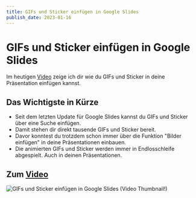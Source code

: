 ```yaml
---
title: GIFs und Sticker einfügen in Google Slides
publish_date: 2023-01-16
---
```


# GIFs und Sticker einfügen in Google Slides

Im heutigen [Video](https://youtu.be/jeO4mPt1xdM) zeige ich dir wie du GIFs und Sticker in deine Präsentation einfügen kannst. 

## Das Wichtigste in Kürze

- Seit dem letzten Update für Google Slides kannst du GIFs und Sticker über eine Suche einfügen.
- Damit stehen dir direkt tausende GIFs und Sticker bereit.
- Davor konntest du trotzdem schon immer über die Funktion "Bilder einfügen" in deine Präsentationen einbauen.
- Die animierten GIFs und Sticker werden immer in Endlosschleife abgespielt. Auch in deinen Präsentationen.

## Zum [Video](https://youtu.be/jeO4mPt1xdM)

![GIFs und Sticker einfügen in Google Slides (Video Thumbnail!)](../../thumbnails/Fertig546.jpg "GIFs und Sticker einfügen in Google Slides (Video Thumbnail!)")
